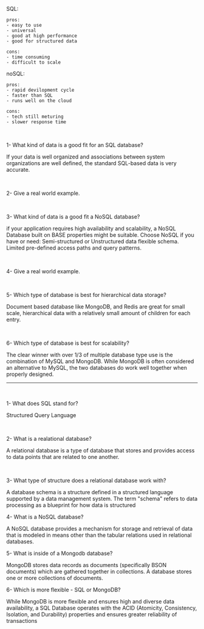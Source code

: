 SQL: 

    pros: 
    - easy to use
    - universal
    - good at high performance 
    - good for structured data

    cons: 
    - time consuming
    - difficult to scale

noSQL:

    pros: 
    - rapid devilopment cycle 
    - faster than SQL
    - runs well on the cloud

    cons: 
    - tech still meturing 
    - slower response time

<br>

1- What kind of data is a good fit for an SQL database?

If your data is well organized and associations between system organizations are well defined, the standard SQL-based data is very accurate.

<br>

2- Give a real world example.

<br>

3- What kind of data is a good fit a NoSQL database?

if your application requires high availability and scalability, a NoSQL Database built on BASE properties might be suitable. Choose NoSQL if you have or need: Semi-structured or Unstructured data flexible schema. Limited pre-defined access paths and query patterns.

<br>

4- Give a real world example.

<br>

5- Which type of database is best for hierarchical data storage?

Document based database like MongoDB, and Redis are great for small scale, hierarchical data with a relatively small amount of children for each entry.

<br>

6- Which type of database is best for scalability?

The clear winner with over 1/3 of multiple database type use is the combination of MySQL and MongoDB. While MongoDB is often considered an alternative to MySQL, the two databases do work well together when properly designed.

<hr>

<br>

1- What does SQL stand for? 

Structured Query Language

<br>

2- What is a realational database?

A relational database is a type of database that stores and provides access to data points that are related to one another.

<br>

3- What type of structure does a relational database work with?

A database schema is a structure defined in a structured language supported by a data management system. The term "schema" refers to data processing as a blueprint for how data is structured

4- What is a NoSQL database?

A NoSQL database provides a mechanism for storage and retrieval of data that is modeled in means other than the tabular relations used in relational databases. 


5- What is inside of a Mongodb database?

MongoDB stores data records as documents (specifically BSON documents) which are gathered together in collections. A database stores one or more collections of documents.

6- Which is more flexible - SQL or MongoDB?

While MongoDB is more flexible and ensures high and diverse data availability, a SQL Database operates with the ACID (Atomicity, Consistency, Isolation, and Durability) properties and ensures greater reliability of transactions